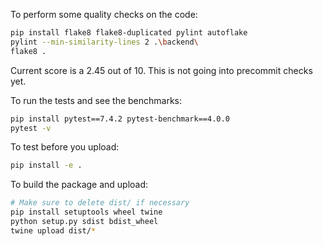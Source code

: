 To perform some quality checks on the code:
```sh
pip install flake8 flake8-duplicated pylint autoflake
pylint --min-similarity-lines 2 .\backend\
flake8 .
```
Current score is a 2.45 out of 10. This is not going into precommit checks yet.

To run the tests and see the benchmarks:
```sh
pip install pytest==7.4.2 pytest-benchmark==4.0.0
pytest -v
```

To test before you upload:
```sh
pip install -e .
```

To build the package and upload:

```sh
# Make sure to delete dist/ if necessary
pip install setuptools wheel twine
python setup.py sdist bdist_wheel
twine upload dist/*
```
